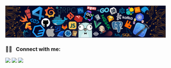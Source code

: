 ![](./src/wallpaper.png)


### 🤝🏻 &nbsp; Connect with me:
[<img src="https://img.shields.io/badge/LinkedIn-0077B5?style=for-the-badge&logo=linkedin&logoColor=white"/>][linkedin]
[<img src="https://img.shields.io/badge/Twitter-1DA1F2?style=for-the-badge&logo=twitter&logoColor=white"/>][twitter]
[<img src="https://img.shields.io/badge/My%20Portfolio-000000?style=for-the-badge&logo=ghostery&logoColor=ffffff"/>][portfolio]



[portfolio]: https://robertlewis.dev
[linkedin]: https://www.linkedin.com/in/robbylewis/
[twitter]: https://twitter.com/robbythedev

